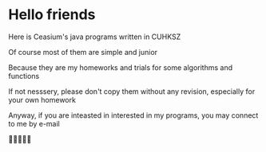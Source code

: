 ﻿# Hello friends
Here is Ceasium's java programs written in CUHKSZ  

Of course most of them are simple and junior  

Because they are my homeworks and trials for some algorithms and functions  

If not nesssery, please don't copy them without any revision, especially for your own homework  

Anyway, if you are inteasted in interested in my programs, you may connect to me by e-mail  

🤗🥰😴😇🥳